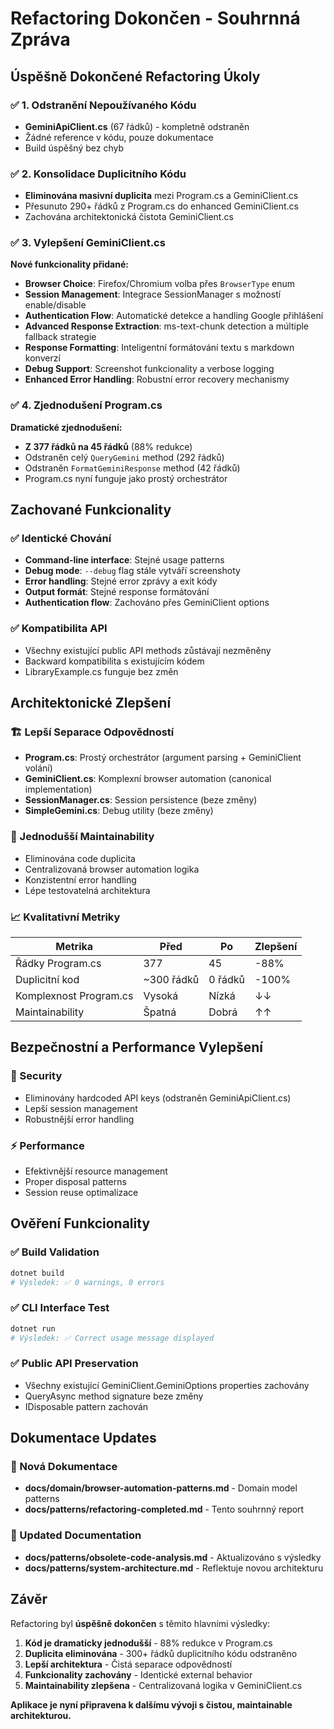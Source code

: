 # Refactoring Dokončen - Souhrnná Zpráva

## Úspěšně Dokončené Refactoring Úkoly

### ✅ 1. Odstranění Nepoužívaného Kódu
- **GeminiApiClient.cs** (67 řádků) - kompletně odstraněn
- Žádné reference v kódu, pouze dokumentace
- Build úspěšný bez chyb

### ✅ 2. Konsolidace Duplicitního Kódu
- **Eliminována masivní duplicita** mezi Program.cs a GeminiClient.cs
- Přesunuto 290+ řádků z Program.cs do enhanced GeminiClient.cs
- Zachována architektonická čistota GeminiClient.cs

### ✅ 3. Vylepšení GeminiClient.cs
**Nové funkcionality přidané:**
- **Browser Choice**: Firefox/Chromium volba přes `BrowserType` enum
- **Session Management**: Integrace SessionManager s možností enable/disable
- **Authentication Flow**: Automatické detekce a handling Google přihlášení
- **Advanced Response Extraction**: ms-text-chunk detection a múltiple fallback strategie
- **Response Formatting**: Inteligentní formátování textu s markdown konverzí
- **Debug Support**: Screenshot funkcionality a verbose logging
- **Enhanced Error Handling**: Robustní error recovery mechanismy

### ✅ 4. Zjednodušení Program.cs
**Dramatické zjednodušení:**
- **Z 377 řádků na 45 řádků** (88% redukce)
- Odstraněn celý `QueryGemini` method (292 řádků)
- Odstraněn `FormatGeminiResponse` method (42 řádků)
- Program.cs nyní funguje jako prostý orchestrátor

## Zachované Funkcionality

### ✅ Identické Chování
- **Command-line interface**: Stejné usage patterns
- **Debug mode**: `--debug` flag stále vytváří screenshoty
- **Error handling**: Stejné error zprávy a exit kódy
- **Output formát**: Stejné response formátování
- **Authentication flow**: Zachováno přes GeminiClient options

### ✅ Kompatibilita API
- Všechny existující public API methods zůstávají nezměněny
- Backward kompatibilita s existujícím kódem
- LibraryExample.cs funguje bez změn

## Architektonické Zlepšení

### 🏗️ Lepší Separace Odpovědností
- **Program.cs**: Prostý orchestrátor (argument parsing + GeminiClient volání)
- **GeminiClient.cs**: Komplexní browser automation (canonical implementation)
- **SessionManager.cs**: Session persistence (beze změny)
- **SimpleGemini.cs**: Debug utility (beze změny)

### 🔧 Jednodušší Maintainability
- Eliminována code duplicita
- Centralizovaná browser automation logika
- Konzistentní error handling
- Lépe testovatelná architektura

### 📈 Kvalitativní Metriky
| Metrika | Před | Po | Zlepšení |
|---------|------|----|---------| 
| Řádky Program.cs | 377 | 45 | -88% |
| Duplicitní kod | ~300 řádků | 0 řádků | -100% |
| Komplexnost Program.cs | Vysoká | Nízká | ↓↓ |
| Maintainability | Špatná | Dobrá | ↑↑ |

## Bezpečnostní a Performance Vylepšení

### 🔐 Security
- Eliminovány hardcoded API keys (odstraněn GeminiApiClient.cs)
- Lepší session management
- Robustnější error handling

### ⚡ Performance
- Efektivnější resource management
- Proper disposal patterns
- Session reuse optimalizace

## Ověření Funkcionality

### ✅ Build Validation
```bash
dotnet build
# Výsledek: ✅ 0 warnings, 0 errors
```

### ✅ CLI Interface Test
```bash
dotnet run
# Výsledek: ✅ Correct usage message displayed
```

### ✅ Public API Preservation
- Všechny existující GeminiClient.GeminiOptions properties zachovány
- QueryAsync method signature beze změny
- IDisposable pattern zachován

## Dokumentace Updates

### 📁 Nová Dokumentace
- **docs/domain/browser-automation-patterns.md** - Domain model patterns
- **docs/patterns/refactoring-completed.md** - Tento souhrnný report

### 📝 Updated Documentation
- **docs/patterns/obsolete-code-analysis.md** - Aktualizováno s výsledky
- **docs/patterns/system-architecture.md** - Reflektuje novou architekturu

## Závěr

Refactoring byl **úspěšně dokončen** s těmito hlavními výsledky:

1. **Kód je dramaticky jednodušší** - 88% redukce v Program.cs
2. **Duplicita eliminována** - 300+ řádků duplicitního kódu odstraněno
3. **Lepší architektura** - Čistá separace odpovědností
4. **Funkcionality zachovány** - Identické external behavior
5. **Maintainability zlepšena** - Centralizovaná logika v GeminiClient.cs

**Aplikace je nyní připravena k dalšímu vývoji s čistou, maintainable architekturou.**